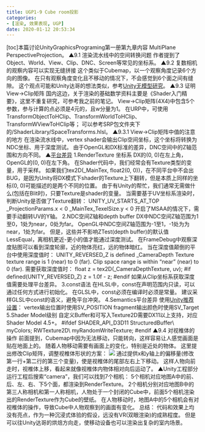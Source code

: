 ```yaml
---
title: UGP1-9 Cube room投影
categories:
- [渲染, 效果表现, UGP]
date: 2020-01-12 20:53:34
---
```


\[toc\]本篇讨论UnityGraphicsPrograming第一册第九章内容 MultiPlane PerspectiveProjection。 ▲9.1 渲染流水线中的空间转换问题 作者提到了Object、World、View、Clip、DNC、Screen等常见的坐标系。 ▲9.2 复数相机的观察内容可以实现无缝拼接 这个类似于Cubemap，以一个观察角度记录6个方向的图像。 在只有观察角度变化且不移动的情况下，不会感觉到6个面之间有缝隙。 这个观点可能和Unity达哥的想法类似，参考[Unity无模型研究](https://www.bilibili.com/video/av82236765 "Unity无模型研究")。 ▲9.3 证明View→Clip矩阵 国内这边，关于渲染的基础数学资料主要是《Shader入门精要》，这里不重复研究，可参考我之前的笔记。 View→Clip矩阵(4X4)中包含5个参数，参与计算的点必须是4元的，且w分量为1。 在URP中，可使用TransformObjectToHClip、TransformWorldToHClip、TransformWViewToHClip等； 可以参考SRP包文件夹下的/ShaderLibrary/SpaceTransforms.hlsl。 ▲9.3.1 View→Clip矩阵中值的注意的地方 在渲染流水线中，vertex shader会输出Clip空间坐标，这个坐标将转换为NDC坐标、用于深度测试。 由于OpenGL和DX标准的差异，DNC空间中的Z轴范围和方向不同。 ▲[平台差异](https://docs.unity3d.com/Manual/SL-PlatformDifferences.html "平台差异") 1.RenderTexture 坐标系 DX的(0, 0)在左上角，OpenGL的(0, 0)在左下角。 在Shader代码中，我们经常会有Texture类型的变量，用于采样。 如果我们tex2D(\_MainTex, float2(0, 0))，在不同平台中不会出BUG，是因为Unity将DX模式下shader的Texture上下翻转，但是本质上同样的坐标(0, 0)可能描述的是两个不同的位置。 由于有Unity的帮忙，我们通常无需做什么(包括在Blit时)，只要Texture是shader的变量。 当需要基于UV坐标系渲染时，判断Unity是否做了Texture翻转： UNITY\_UV\_STARTS\_AT\_TOP \_ProjectionParams.x < 0 \_MainTex\_TexelSize.y < 0 开启了MSAA的情况下，需要手动翻转UV的Y轴。 2.NDC空间Z轴和depth buffer DX中NDC空间Z轴范围为1至0，1处为near，0处为far。 OpenGL中NDC空间Z轴范围为-1至1，-1处为为near，1处为far。 但是，这些并不影响ZTest(depth buffer)的默认值LessEqual，离相机更近-更小的值才能通过深度测试。 在FrameDebug中观察深度贴图可以看到深度轮廓，近的物体亮红，远的物体暗红。 当在深度值颠倒的平台中使用深度值时： UNITY\_REVERSED\_Z is defined \_CameraDepth Texture texture range is 1 (near) to 0 (far). Clip space range is within “near” (near) to 0 (far). 需要获取深度值时： float z = tex2D(\_CameraDepthTexture, uv); #if defined(UNITY\_REVERSED\_Z) z = 1.0f - z; #endif 如果从Clip坐标系获取深度值需要处理平台差异。 3.const语法 在HLSL中，const在声明范围内只读，可以通过任何方式进行初始化。 在GLSL中，const必须在编译时必须是常量。 建议采样GLSL中const的语义，避免平台冲突。 4.Semantics平台差异 使用[Unity推荐设置](https://docs.unity3d.com/Manual/SL-ShaderSemantics.html "Unity推荐设置")： vertex输出位置时使用SV\_POSITION fragment输出颜色时使用SV\_Target 5.Shader Model级别 自定义Buffer和可写入Texture2D需要DX11以上支持，对应Shader Model 4.5+。 #ifdef SHADER\_API\_D3D11 StructuredBuffer\\ myColors; RWTexture2D\\ myRandomWriteTexture; #endif ▲9.4 对视椎体的操作 前面提到，Cubemap中因为无法移动，只能转向，这样容易让人感觉画面是贴在地面上的。 随着人物移动需要有画面上的变化，特别是近处的物体。 这里提出修改Clip矩阵，调整视椎体形状的方案： ![](https://img.acgmart.com/uploads/TIM截图20200114143617.png) 通过提供x和y轴上的偏移量(修改第一行+第二行的第三个变量)，使是视椎体的尾部左右上下移动。 这样人物向前走时，视椎体上移，看起来就像视椎体内物体相对向后运动了。 ▲Unity工程部分 运行工程后搜索“camera”，我们可以找到7个相机： 5个相机对应地图A中的前、后、左、右、下5个面，都渲染到RenderTexture。 2个相机分别对应地图B中的第三人称相机和第一人称相机，人物处于一个封闭的Cube中，前面5个相机渲染出的RenderTexture作为Cube的壁纸。 在人物移动时，地图A中的5个相机会有对视椎体的操作，导致Cube中人物观察到的画面有变化。 总结： 代码和效果上均没有亮点，作为一种沉浸式体验的假设，远没有VR(双眼渲染)的成熟程度。 但是可以往Unity达哥的烘焙方向走，使移动设备也可以渲染出复杂的室内场景。